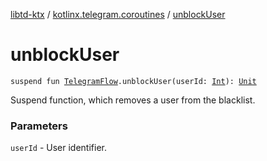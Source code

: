 [libtd-ktx](../index.md) / [kotlinx.telegram.coroutines](index.md) / [unblockUser](./unblock-user.md)

# unblockUser

`suspend fun `[`TelegramFlow`](../kotlinx.telegram.core/-telegram-flow/index.md)`.unblockUser(userId: `[`Int`](https://kotlinlang.org/api/latest/jvm/stdlib/kotlin/-int/index.html)`): `[`Unit`](https://kotlinlang.org/api/latest/jvm/stdlib/kotlin/-unit/index.html)

Suspend function, which removes a user from the blacklist.

### Parameters

`userId` - User identifier.